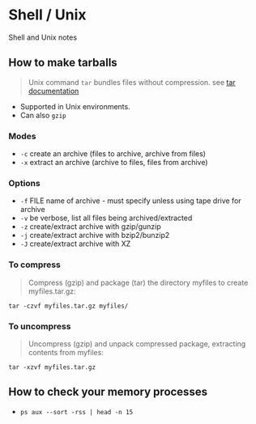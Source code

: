 # Shell / Unix

Shell and Unix notes

## How to make tarballs

> Unix command `tar`
> bundles files without compression.
> see [tar documentation](https://en.wikibooks.org/wiki/Guide_to_Unix/Commands/File_Compression)

- Supported in Unix environments.
- Can also `gzip`

### Modes
- `-c`  create an archive (files to archive, archive from files)
- `-x`  extract an archive (archive to files, files from archive)

### Options

- `-f` FILE  name of archive - must specify unless using tape drive for archive
- `-v` be verbose, list all files being archived/extracted
- `-z` create/extract archive with gzip/gunzip
- `-j` create/extract archive with bzip2/bunzip2
- `-J` create/extract archive with XZ

### To compress
> Compress (gzip) and package (tar) the directory myfiles to create myfiles.tar.gz:

`tar -czvf myfiles.tar.gz myfiles/`

### To uncompress

> Uncompress (gzip) and unpack compressed package, extracting contents from myfiles:

`tar -xzvf myfiles.tar.gz`

## How to check your memory processes

- `ps aux --sort -rss | head -n 15`